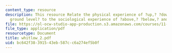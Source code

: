 ```yaml
---
content_type: resource
description: This resource Relate the physical experience of ?up,? ?down,? and ?at
  ground level? to the sociological experience of ?above,? ?below,? and ?equal to.?
file: https://ol-ocw-studio-app-production.s3.amazonaws.com/courses/11-329-social-theory-and-the-city-fall-2005/bc642f38391543eb587cc6a274ef5b0f_whitlow_2.pdf
file_type: application/pdf
resourcetype: Document
title: whitlow_2.pdf
uid: bc642f38-3915-43eb-587c-c6a274ef5b0f
---
```

